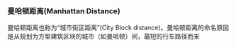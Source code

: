 ### **曼哈顿距离(Manhattan Distance)**

曼哈顿距离也称为“城市街区距离”(City Block distance)。曼哈顿距离的命名原因是从规划为方型建筑区块的城市（如曼哈顿）间，最短的行车路径而来
